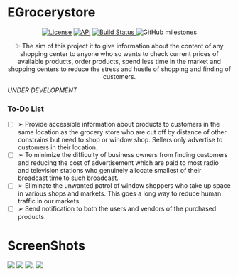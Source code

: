 # EGrocerystore

<p align="center">
  <a href="https://opensource.org/licenses/MIT"><img alt="License" src="https://img.shields.io/badge/license-MIT%20License-blue.svg"/></a>
  <a href="https://android-arsenal.com/api?level=23"><img alt="API" src="https://img.shields.io/badge/API-23%2B-brightgreen.svg?style=flat"/></a>
  <a href="https://travis-ci.org/skydoves/ElasticViews"><img alt="Build Status" src="https://travis-ci.org/skydoves/ElasticViews.svg?branch=master"/>
  </a>
  <img alt="GitHub milestones" src="https://img.shields.io/github/milestones/open/kiduyu-klaus/AGRIFARM--An-android_based-ICT-solution-for-farmers?style=plastic">
  <a href="https://img.shields.io/github/milestones/open/kiduyu-klaus/AGRIFARM--An-android_based-ICT-solution-for-farmers?style=plastic"></a>
</p>
<p align="center">
✨ The aim of this project it to give information about the content of any shopping center to anyone who so wants to check current prices of available products, order products, spend less time in the market and shopping centers to reduce the stress and hustle of shopping and finding of customers.
</p>

*UNDER DEVELOPMENT*
 ### To-Do List

- [ ] ➢	Provide accessible information about products to customers in the same location as the grocery store who are cut off by distance of other constrains but need to shop or window shop. Sellers only advertise to customers in their location.
- [ ] ➢	To minimize the difficulty of business owners from finding customers and reducing the cost of advertisement which are paid to most radio and television stations who genuinely allocate smallest of their broadcast time to such broadcast.
- [ ] ➢	Eliminate the unwanted patrol of window shoppers who take up space in various shops and markets. This goes a long way to reduce human traffic in our markets.
- [ ] ➢	Send notification to both the users and vendors of the purchased products.

# ScreenShots
<img src="./screenshots/home.jpg"> <img src="./screenshots/news.jpg"> <img src="./screenshots/home.jpg">.
<img src="./screenshots/consumable_fragment.jpg">
